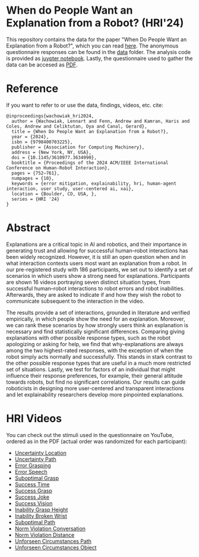 # When do People Want an Explanation from a Robot? (HRI'24)
This repository contains the data for the paper "When Do People Want an Explanation from a Robot?", which you can read [here](https://kclpure.kcl.ac.uk/ws/portalfiles/portal/241856707/when_do_people_want_an_explanation-hri2024.pdf).
The anonymous questionnaire responses can be found in the [data](https://github.com/lwachowiak/HRI-Video-Survey-on-Preferred-Robot-Responses/tree/main/data) folder. The analysis code is provided as [juypter notebook](https://github.com/lwachowiak/HRI-Video-Survey-on-Preferred-Robot-Responses/blob/main/analysis.ipynb).
Lastly, the questionnaire used to gather the data can be accesed as [PDF](https://github.com/lwachowiak/HRI-Video-Survey-on-Preferred-Robot-Responses/blob/main/survey.pdf).

# Reference
If you want to refer to or use the data, findings, videos, etc. cite: 

```
@inproceedings{wachowiak_hri2024,
  author = {Wachowiak, Lennart and Fenn, Andrew and Kamran, Haris and Coles, Andrew and Celiktutan, Oya and Canal, Gerard},
  title = {When Do People Want an Explanation from a Robot?},
  year = {2024},
  isbn = {9798400703225},
  publisher = {Association for Computing Machinery},
  address = {New York, NY, USA},
  doi = {10.1145/3610977.3634990},
  booktitle = {Proceedings of the 2024 ACM/IEEE International Conference on Human-Robot Interaction},
  pages = {752–761},
  numpages = {10},
  keywords = {error mitigation, explainability, hri, human-agent interaction, user study, user-centered ai, xai},
  location = {Boulder, CO, USA, },
  series = {HRI '24}
}
```


# Abstract
Explanations are a critical topic in AI and robotics, and their importance in generating trust and allowing for successful human–robot interactions has been widely recognized. However, it is still an open question when and in what interaction contexts users most want an explanation from a robot. In our pre-registered study with 186 participants, we set out to identify a set of scenarios in which users show a strong need for explanations. Participants are shown 16 videos portraying seven distinct situation types, from successful human–robot interactions to robot errors and robot inabilities. Afterwards, they are asked to indicate if and how they wish the robot to communicate subsequent to the interaction in the video.

The results provide a set of interactions, grounded in literature and verified empirically, in which people show the need for an explanation. 
Moreover, we can rank these scenarios by how strongly users think an explanation is necessary and find statistically significant differences.
Comparing giving explanations with other possible response types, such as the robot apologizing or asking for help, we find that why-explanations are always among the two highest-rated responses, with the exception of when the robot simply acts normally and successfully. This stands in stark contrast to the other possible response types that are useful in a much more restricted set of situations. Lastly, we test for factors of an individual that might influence their response preferences, for example, their general attitude towards robots, but find no significant correlations. Our results can guide roboticists in designing more user-centered and transparent interactions and let explainability researchers develop more pinpointed explanations.

# HRI Videos
You can check out the stimuli used in the questionnaire on YouTube, ordered as in the PDF (actual order was randomized for each participant):  
* [Uncertainty Location](https://www.youtube.com/watch?v=RFU4qQ7iDZM&embeds_referring_euri=https%3A%2F%2Fqualtrics.kcl.ac.uk%2F&feature=emb_imp_woyt)
* [Uncertainty Path](https://www.youtube.com/watch?v=KxwmrSdtvLc&embeds_referring_euri=https%3A%2F%2Fqualtrics.kcl.ac.uk%2F&feature=emb_imp_woyt)
* [Error Grasping](https://www.youtube.com/watch?v=-JlQOB2k2eo)
* [Error Speech](https://www.youtube.com/watch?v=rh6v6AnxmJs&embeds_referring_euri=https%3A%2F%2Fqualtrics.kcl.ac.uk%2F&feature=emb_imp_woyt)
* [Suboptimal Grasp](https://www.youtube.com/watch?v=ZL2v__FjV40&embeds_referring_euri=https%3A%2F%2Fqualtrics.kcl.ac.uk%2F&feature=emb_imp_woyt)
* [Success Time](https://www.youtube.com/watch?v=JxEVOB59sI4&embeds_referring_euri=https%3A%2F%2Fqualtrics.kcl.ac.uk%2F&feature=emb_imp_woyt)
* [Success Grasp](https://www.youtube.com/watch?v=ZPsWs-DDhB0&embeds_referring_euri=https%3A%2F%2Fqualtrics.kcl.ac.uk%2F&feature=emb_imp_woyt)
* [Success Joke](https://www.youtube.com/watch?v=a0C0O8OK1HM&embeds_referring_euri=https%3A%2F%2Fqualtrics.kcl.ac.uk%2F&feature=emb_imp_woyt)
* [Success Vision](https://www.youtube.com/watch?v=7QCFCJJyak0&embeds_referring_euri=https%3A%2F%2Fqualtrics.kcl.ac.uk%2F&feature=emb_imp_woyt)
* [Inability Grasp Height](https://www.youtube.com/watch?v=WOYdUVjgBdU&embeds_referring_euri=https%3A%2F%2Fqualtrics.kcl.ac.uk%2F&feature=emb_imp_woyt)
* [Inability Broken Wrist](https://www.youtube.com/watch?v=VH_OcuYga0A&embeds_referring_euri=https%3A%2F%2Fqualtrics.kcl.ac.uk%2F&feature=emb_imp_woyt)
* [Suboptimal Path](https://www.youtube.com/watch?v=yGmPGigLlm8&embeds_referring_euri=https%3A%2F%2Fqualtrics.kcl.ac.uk%2F&feature=emb_imp_woyt)
* [Norm Violation Conversation](https://www.youtube.com/watch?v=63mnM2xQdl0&embeds_referring_euri=https%3A%2F%2Fqualtrics.kcl.ac.uk%2F&feature=emb_imp_woyt)
* [Norm Violation Distance](https://www.youtube.com/watch?v=4S8JfBRVLag&embeds_referring_euri=https%3A%2F%2Fqualtrics.kcl.ac.uk%2F&feature=emb_imp_woyt)
* [Unforseen Circumstances Path](https://www.youtube.com/watch?v=LH-xLaESv-4&embeds_referring_euri=https%3A%2F%2Fqualtrics.kcl.ac.uk%2F&feature=emb_imp_woyt)
* [Unforseen Circumstances Object](https://www.youtube.com/watch?v=Xdr2TJJgP_Y&embeds_referring_euri=https%3A%2F%2Fqualtrics.kcl.ac.uk%2F&feature=emb_imp_woyt)






